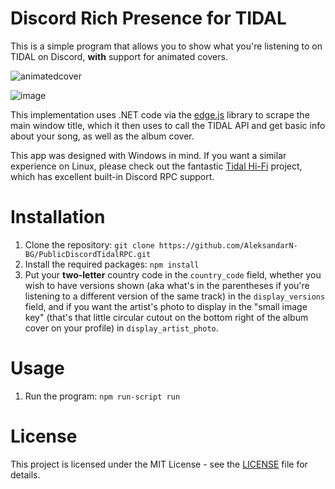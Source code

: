 # Discord Rich Presence for TIDAL
This is a simple program that allows you to show what you're listening to on TIDAL on Discord, **with** support for animated covers.

![animatedcover](https://github.com/user-attachments/assets/c985ec5c-fcf4-45f6-b89e-8f95423a6d76)

![image](https://github.com/user-attachments/assets/2b3eb1f3-0ce6-4eea-9a7f-49579e970fa7)

This implementation uses .NET code via the [edge.js](https://www.npmjs.com/package/edge-js) library to scrape the main window title, which it then uses to call the TIDAL API and get basic info about your song, as well as the album cover. <br />

This app was designed with Windows in mind. If you want a similar experience on Linux, please check out the fantastic [Tidal Hi-Fi](https://github.com/Mastermindzh/tidal-hifi) project, which has excellent built-in Discord RPC support.

# Installation

1. Clone the repository:
```git clone https://github.com/AleksandarN-BG/PublicDiscordTidalRPC.git```
2. Install the required packages:
```npm install```
3. Put your **two-letter** country code in the `country_code` field, whether you wish to have versions shown (aka what's in the parentheses if you're listening to a different version of the same track) in the `display_versions` field, and if you want the artist's photo to display in the "small image key" (that's that little circular cutout on the bottom right of the album cover on your profile) in `display_artist_photo`.

# Usage

1. Run the program:
```npm run-script run```

# License

This project is licensed under the MIT License - see the [LICENSE](LICENSE) file for details.
